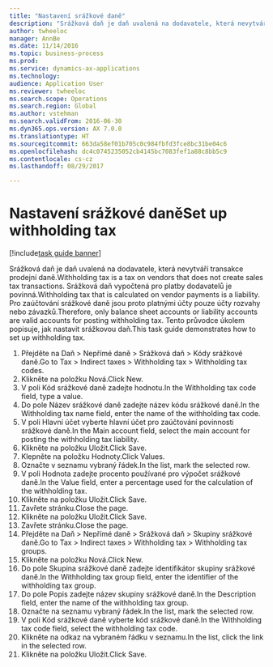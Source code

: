```yaml
--- 
title: "Nastavení srážkové daně"
description: "Srážková daň je daň uvalená na dodavatele, která nevytváří transakce prodejní daně."
author: twheeloc
manager: AnnBe
ms.date: 11/14/2016
ms.topic: business-process
ms.prod: 
ms.service: dynamics-ax-applications
ms.technology: 
audience: Application User
ms.reviewer: twheeloc
ms.search.scope: Operations
ms.search.region: Global
ms.author: vstehman
ms.search.validFrom: 2016-06-30
ms.dyn365.ops.version: AX 7.0.0
ms.translationtype: HT
ms.sourcegitcommit: 663da58ef01b705c0c984fbfd3fce8bc31be04c6
ms.openlocfilehash: dc4c0745235052cb4145bc7083fef1a88c8bb5c9
ms.contentlocale: cs-cz
ms.lasthandoff: 08/29/2017

---
```

# <a name="set-up-withholding-tax"></a><span data-ttu-id="38a03-103">Nastavení srážkové daně</span><span class="sxs-lookup"><span data-stu-id="38a03-103">Set up withholding tax</span></span>

[!include[task guide banner](../../includes/task-guide-banner.md)]

<span data-ttu-id="38a03-104">Srážková daň je daň uvalená na dodavatele, která nevytváří transakce prodejní daně.</span><span class="sxs-lookup"><span data-stu-id="38a03-104">Withholding tax is a tax on vendors that does not create sales tax transactions.</span></span> <span data-ttu-id="38a03-105">Srážková daň vypočtená pro platby dodavatelů je povinná.</span><span class="sxs-lookup"><span data-stu-id="38a03-105">Withholding tax that is calculated on vendor payments is a liability.</span></span> <span data-ttu-id="38a03-106">Pro zaúčtování srážkové daně jsou proto platnými účty pouze účty rozvahy nebo závazků.</span><span class="sxs-lookup"><span data-stu-id="38a03-106">Therefore, only balance sheet accounts or liability accounts are valid accounts for posting withholding tax.</span></span> <span data-ttu-id="38a03-107">Tento průvodce úkolem popisuje, jak nastavit srážkovou daň.</span><span class="sxs-lookup"><span data-stu-id="38a03-107">This task guide demonstrates how to set up withholding tax.</span></span>

1. <span data-ttu-id="38a03-108">Přejděte na Daň > Nepřímé daně > Srážková daň > Kódy srážkové daně.</span><span class="sxs-lookup"><span data-stu-id="38a03-108">Go to Tax > Indirect taxes > Withholding tax > Withholding tax codes.</span></span>
2. <span data-ttu-id="38a03-109">Klikněte na položku Nová.</span><span class="sxs-lookup"><span data-stu-id="38a03-109">Click New.</span></span>
3. <span data-ttu-id="38a03-110">V poli Kód srážkové daně zadejte hodnotu.</span><span class="sxs-lookup"><span data-stu-id="38a03-110">In the Withholding tax code field, type a value.</span></span>
4. <span data-ttu-id="38a03-111">Do pole Název srážkové daně zadejte název kódu srážkové daně.</span><span class="sxs-lookup"><span data-stu-id="38a03-111">In the Withholding tax name field, enter the name of the withholding tax code.</span></span>
5. <span data-ttu-id="38a03-112">V poli Hlavní účet vyberte hlavní účet pro zaúčtování povinnosti srážkové daně.</span><span class="sxs-lookup"><span data-stu-id="38a03-112">In the Main account field, select the main account for posting the withholding tax liability.</span></span>
6. <span data-ttu-id="38a03-113">Klikněte na položku Uložit.</span><span class="sxs-lookup"><span data-stu-id="38a03-113">Click Save.</span></span>
7. <span data-ttu-id="38a03-114">Klepněte na položku Hodnoty.</span><span class="sxs-lookup"><span data-stu-id="38a03-114">Click Values.</span></span>
8. <span data-ttu-id="38a03-115">Označte v seznamu vybraný řádek.</span><span class="sxs-lookup"><span data-stu-id="38a03-115">In the list, mark the selected row.</span></span>
9. <span data-ttu-id="38a03-116">V poli Hodnota zadejte procento používané pro výpočet srážkové daně.</span><span class="sxs-lookup"><span data-stu-id="38a03-116">In the Value field, enter a percentage used for the calculation of the withholding tax.</span></span>
10. <span data-ttu-id="38a03-117">Klikněte na položku Uložit.</span><span class="sxs-lookup"><span data-stu-id="38a03-117">Click Save.</span></span>
11. <span data-ttu-id="38a03-118">Zavřete stránku.</span><span class="sxs-lookup"><span data-stu-id="38a03-118">Close the page.</span></span>
12. <span data-ttu-id="38a03-119">Klikněte na položku Uložit.</span><span class="sxs-lookup"><span data-stu-id="38a03-119">Click Save.</span></span>
13. <span data-ttu-id="38a03-120">Zavřete stránku.</span><span class="sxs-lookup"><span data-stu-id="38a03-120">Close the page.</span></span>
14. <span data-ttu-id="38a03-121">Přejděte na Daň > Nepřímé daně > Srážková daň > Skupiny srážkové daně.</span><span class="sxs-lookup"><span data-stu-id="38a03-121">Go to Tax > Indirect taxes > Withholding tax > Withholding tax groups.</span></span>
15. <span data-ttu-id="38a03-122">Klikněte na položku Nová.</span><span class="sxs-lookup"><span data-stu-id="38a03-122">Click New.</span></span>
16. <span data-ttu-id="38a03-123">Do pole Skupina srážkové daně zadejte identifikátor skupiny srážkové daně.</span><span class="sxs-lookup"><span data-stu-id="38a03-123">In the Withholding tax group field, enter the identifier of the withholding tax group.</span></span>
17. <span data-ttu-id="38a03-124">Do pole Popis zadejte název skupiny srážkové daně.</span><span class="sxs-lookup"><span data-stu-id="38a03-124">In the Description field, enter the name of the withholding tax group.</span></span>
18. <span data-ttu-id="38a03-125">Označte na seznamu vybraný řádek.</span><span class="sxs-lookup"><span data-stu-id="38a03-125">In the list, mark the selected row.</span></span>
19. <span data-ttu-id="38a03-126">V poli Kód srážkové daně vyberte kód srážkové daně.</span><span class="sxs-lookup"><span data-stu-id="38a03-126">In the Withholding tax code field, select the withholding tax code.</span></span>
20. <span data-ttu-id="38a03-127">Klikněte na odkaz na vybraném řádku v seznamu.</span><span class="sxs-lookup"><span data-stu-id="38a03-127">In the list, click the link in the selected row.</span></span>
21. <span data-ttu-id="38a03-128">Klikněte na položku Uložit.</span><span class="sxs-lookup"><span data-stu-id="38a03-128">Click Save.</span></span>


